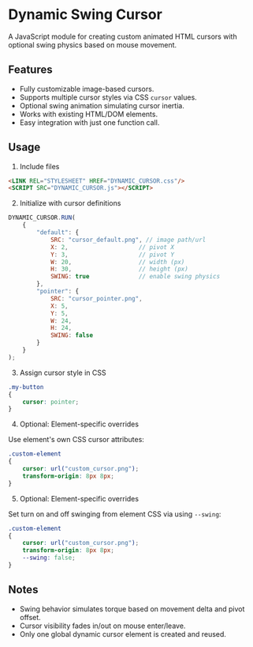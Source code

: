 # Dynamic Swing Cursor

A JavaScript module for creating custom animated HTML cursors with optional swing physics based on mouse movement.

## Features

* Fully customizable image-based cursors.
* Supports multiple cursor styles via CSS `cursor` values.
* Optional swing animation simulating cursor inertia.
* Works with existing HTML/DOM elements.
* Easy integration with just one function call.

## Usage

1. Include files

```html
<LINK REL="STYLESHEET" HREF="DYNAMIC_CURSOR.css"/>
<SCRIPT SRC="DYNAMIC_CURSOR.js"></SCRIPT>
```

2. Initialize with cursor definitions

```js
DYNAMIC_CURSOR.RUN(
	{
		"default": {
			SRC: "cursor_default.png", // image path/url
			X: 2,                    // pivot X
			Y: 3,                    // pivot Y
			W: 20,                   // width (px)
			H: 30,                   // height (px)
			SWING: true              // enable swing physics
		},
		"pointer": {
			SRC: "cursor_pointer.png",
			X: 5,
			Y: 5,
			W: 24,
			H: 24,
			SWING: false
		}
	}
);
```

3. Assign cursor style in CSS

```css
.my-button
{
	cursor: pointer;
}
```

4. Optional: Element-specific overrides

Use element's own CSS cursor attributes:

```css
.custom-element
{
	cursor: url("custom_cursor.png");
	transform-origin: 8px 8px;
}
```

5. Optional: Element-specific overrides

Set turn on and off swinging from element CSS via using `--swing`:

```css
.custom-element
{
	cursor: url("custom_cursor.png");
	transform-origin: 8px 8px;
	--swing: false;
}
```

## Notes

* Swing behavior simulates torque based on movement delta and pivot offset.
* Cursor visibility fades in/out on mouse enter/leave.
* Only one global dynamic cursor element is created and reused.
